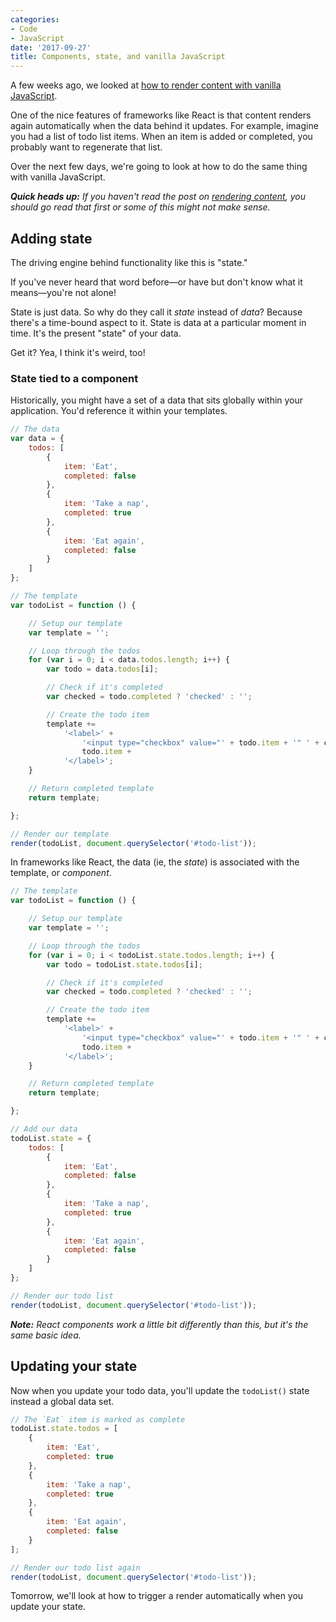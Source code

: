 ```yaml
---
categories:
- Code
- JavaScript
date: '2017-09-27'
title: Components, state, and vanilla JavaScript
---
```


A few weeks ago, we looked at [how to render content with vanilla JavaScript](https://gomakethings.com/rendering-dynamic-and-conditional-templates-with-vanilla-javascript/).

One of the nice features of frameworks like React is that content renders again automatically when the data behind it updates. For example, imagine you had a list of todo list items. When an item is added or completed, you probably want to regenerate that list.

Over the next few days, we're going to look at how to do the same thing with vanilla JavaScript.

*__Quick heads up:__ If you haven't read the post on [rendering content](https://gomakethings.com/rendering-dynamic-and-conditional-templates-with-vanilla-javascript/), you should go read that first or some of this might not make sense.*

## Adding state

The driving engine behind functionality like this is "state."

If you've never heard that word before&mdash;or have but don't know what it means&mdash;you're not alone!

State is just data. So why do they call it *state* instead of *data*? Because there's a time-bound aspect to it. State is data at a particular moment in time. It's the present "state" of your data.

Get it? Yea, I think it's weird, too!

### State tied to a component

Historically, you might have a set of a data that sits globally within your application. You'd reference it within your templates.

```js
// The data
var data = {
	todos: [
		{
			item: 'Eat',
			completed: false
		},
		{
			item: 'Take a nap',
			completed: true
		},
		{
			item: 'Eat again',
			completed: false
		}
	]
};

// The template
var todoList = function () {

	// Setup our template
	var template = '';

	// Loop through the todos
	for (var i = 0; i < data.todos.length; i++) {
		var todo = data.todos[i];

		// Check if it's completed
		var checked = todo.completed ? 'checked' : '';

		// Create the todo item
		template +=
			'<label>' +
				'<input type="checkbox" value="' + todo.item + '" ' + checked + '>' +
				todo.item +
			'</label>';
	}

	// Return completed template
	return template;

};

// Render our template
render(todoList, document.querySelector('#todo-list'));
```

In frameworks like React, the data (ie, the *state*) is associated with the template, or *component*.

```js
// The template
var todoList = function () {

	// Setup our template
	var template = '';

	// Loop through the todos
	for (var i = 0; i < todoList.state.todos.length; i++) {
		var todo = todoList.state.todos[i];

		// Check if it's completed
		var checked = todo.completed ? 'checked' : '';

		// Create the todo item
		template +=
			'<label>' +
				'<input type="checkbox" value="' + todo.item + '" ' + checked + '>' +
				todo.item +
			'</label>';
	}

	// Return completed template
	return template;

};

// Add our data
todoList.state = {
	todos: [
		{
			item: 'Eat',
			completed: false
		},
		{
			item: 'Take a nap',
			completed: true
		},
		{
			item: 'Eat again',
			completed: false
		}
	]
};

// Render our todo list
render(todoList, document.querySelector('#todo-list'));
```

*__Note:__ React components work a little bit differently than this, but it's the same basic idea.*

## Updating your state

Now when you update your todo data, you'll update the `todoList()` state instead a global data set.

```js
// The `Eat` item is marked as complete
todoList.state.todos = [
	{
		item: 'Eat',
		completed: true
	},
	{
		item: 'Take a nap',
		completed: true
	},
	{
		item: 'Eat again',
		completed: false
	}
];

// Render our todo list again
render(todoList, document.querySelector('#todo-list'));
```

Tomorrow, we'll look at how to trigger a render automatically when you update your state.